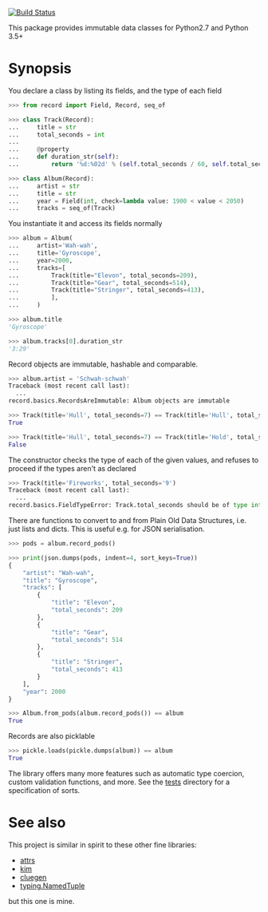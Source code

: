 [![Build Status](https://travis-ci.org/saintamh/record.svg?branch=master)](https://travis-ci.org/saintamh/record)

This package provides immutable data classes for Python2.7 and Python 3.5+

Synopsis
========

You declare a class by listing its fields, and the type of each field

```python
>>> from record import Field, Record, seq_of

>>> class Track(Record):
...     title = str
...     total_seconds = int
...
...     @property
...     def duration_str(self):
...         return '%d:%02d' % (self.total_seconds / 60, self.total_seconds % 60)

>>> class Album(Record):
...     artist = str
...     title = str
...     year = Field(int, check=lambda value: 1900 < value < 2050)
...     tracks = seq_of(Track)
```

You instantiate it and access its fields normally

```python
>>> album = Album(
...     artist='Wah-wah',
...     title='Gyroscope',
...     year=2000,
...     tracks=[
...         Track(title="Elevon", total_seconds=209),
...         Track(title="Gear", total_seconds=514),
...         Track(title="Stringer", total_seconds=413),
...         ],
...     )

>>> album.title
'Gyroscope'

>>> album.tracks[0].duration_str
'3:29'
```

Record objects are immutable, hashable and comparable.

```python
>>> album.artist = 'Schwah-schwah'
Traceback (most recent call last):
  ...
record.basics.RecordsAreImmutable: Album objects are immutable

>>> Track(title='Hull', total_seconds=7) == Track(title='Hull', total_seconds=7)
True

>>> Track(title='Hull', total_seconds=7) == Track(title='Hold', total_seconds=8)
False
```

The constructor checks the type of each of the given values, and refuses to proceed if the types aren't as declared

```python
>>> Track(title='Fireworks', total_seconds='9')
Traceback (most recent call last):
  ...
record.basics.FieldTypeError: Track.total_seconds should be of type int, not str ('9')
```

There are functions to convert to and from Plain Old Data Structures, i.e. just lists and dicts. This is useful e.g. for JSON serialisation.

```python
>>> pods = album.record_pods()

>>> print(json.dumps(pods, indent=4, sort_keys=True))
{
    "artist": "Wah-wah",
    "title": "Gyroscope",
    "tracks": [
        {
            "title": "Elevon",
            "total_seconds": 209
        },
        {
            "title": "Gear",
            "total_seconds": 514
        },
        {
            "title": "Stringer",
            "total_seconds": 413
        }
    ],
    "year": 2000
}

>>> Album.from_pods(album.record_pods()) == album
True
```

Records are also picklable

```python
>>> pickle.loads(pickle.dumps(album)) == album
True
```

The library offers many more features such as automatic type coercion, custom validation functions, and more. See the
[tests](tests) directory for a specification of sorts.


See also
========

This project is similar in spirit to these other fine libraries:

* [attrs](https://www.attrs.org/)
* [kim](https://kim.readthedocs.io/)
* [cluegen](https://github.com/dabeaz/cluegen)
* [typing.NamedTuple](https://docs.python.org/3.8/library/typing.html#typing.NamedTuple)

but this one is mine.
